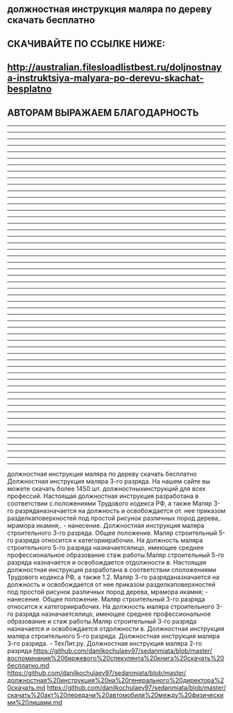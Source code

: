 должностная инструкция маляра по дереву скачать бесплатно
--------------------------------------------------
СКАЧИВАЙТЕ ПО ССЫЛКЕ НИЖЕ:
--------------------------------------------------
http://australian.filesloadlistbest.ru/doljnostnaya-instruktsiya-malyara-po-derevu-skachat-besplatno
--------------------------------------------------
АВТОРАМ ВЫРАЖАЕМ БЛАГОДАРНОСТЬ
--------------------------------------------------
--------------------------------------------------
--------------------------------------------------
--------------------------------------------------
--------------------------------------------------
--------------------------------------------------
--------------------------------------------------
--------------------------------------------------
--------------------------------------------------
--------------------------------------------------
--------------------------------------------------
--------------------------------------------------
--------------------------------------------------
--------------------------------------------------
--------------------------------------------------
--------------------------------------------------
--------------------------------------------------
--------------------------------------------------
--------------------------------------------------
--------------------------------------------------
--------------------------------------------------
--------------------------------------------------
--------------------------------------------------
--------------------------------------------------
--------------------------------------------------
--------------------------------------------------
--------------------------------------------------
--------------------------------------------------
--------------------------------------------------
--------------------------------------------------
--------------------------------------------------
--------------------------------------------------
--------------------------------------------------
--------------------------------------------------
--------------------------------------------------
--------------------------------------------------
--------------------------------------------------
--------------------------------------------------
--------------------------------------------------
--------------------------------------------------
--------------------------------------------------
--------------------------------------------------
--------------------------------------------------
--------------------------------------------------
--------------------------------------------------
--------------------------------------------------
--------------------------------------------------
--------------------------------------------------
--------------------------------------------------
--------------------------------------------------
--------------------------------------------------
--------------------------------------------------
--------------------------------------------------
--------------------------------------------------
должностная инструкция маляра по дереву скачать бесплатно Должностная инструкция маляра 3-го разряда. На нашем сайте вы можете скачать более 1450 шт. должностныхинструкций для всех профессий. Настоящая должностная инструкция разработана в соответствии с.положениями Трудового кодекса РФ, а также  Маляр 3-го разряданазначается на должность и освобождается от. нее приказом  разделкаповерхностей под простой рисунок различных пород дерева,. мрамора икамня;. - нанесение. Должностная инструкция маляра строительного 3-го разряда. Общее положение. Маляр строительный 5-го разряда относится к категориирабочих. На должность маляра строительного 5-го разряда назначаетсялицо, имеющее среднее профессиональное образование стаж работы.Маляр строительный 5-го разряда назначается и освобождается отдолжности в. Настоящая должностная инструкция разработана в соответствии сположениями Трудового кодекса РФ, а также  1.2. Маляр 3-го разряданазначается на должность и освобождается от нее приказом  разделкаповерхностей под простой рисунок различных пород дерева, мрамора икамня; - нанесение. Общее положение. Маляр строительный 3-го разряда относится к категориирабочих. На должность маляра строительного 3-го разряда назначаетсялицо, имеющее среднее профессиональное образование и стаж работы.Маляр строительный 3-го разряда назначается и освобождается отдолжности в. Должностная инструкция маляра строительного 5-го разряда. Должностная инструкция маляра 3-го разряда. - ТехЛит.ру. Должностная инструкция маляра 2-го разряда
https://github.com/danilkochulaev97/sedanmiata/blob/master/воспоминания%20биржевого%20спекулянта%20книга%20скачать%20бесплатно.md
https://github.com/danilkochulaev97/sedanmiata/blob/master/должностная%20инструкция%20на%20генерального%20директора%20скачать.md
https://github.com/danilkochulaev97/sedanmiata/blob/master/скачать%20акт%20передачи%20автомобиля%20между%20физическими%20лицами.md